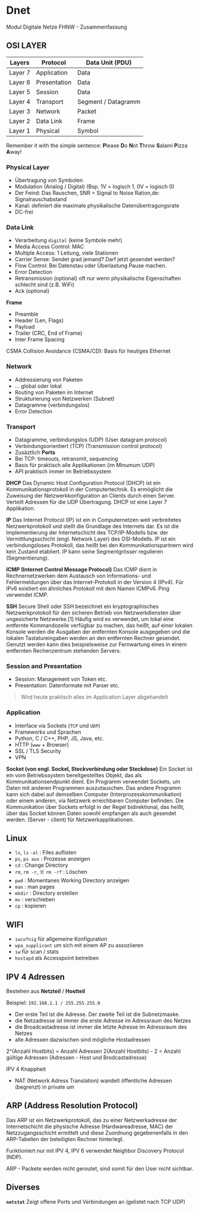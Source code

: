 # Dnet
Modul Digitale Netze FHNW - Zusammenfassung

## OSI LAYER

Layers |	Protocol | Data Unit (PDU)
--- | --- | ---
Layer 7 | Application |	Data
Layer 6 | Presentation |	Data
Layer 5 | Session	| Data
Layer 4 | Transport	| Segment / Datagramm
Layer 3 | Network	| Packet
Layer 2 | Data Link	| Frame
Layer 1 | Physical | Symbol

Remember it with the simple sentence: **P**lease **D**o **N**ot **T**hrow **S**alami **P**izza **A**way!

### Physical Layer
- Übertragung von Symbolen
- Modulation (Analog / Digital) (Bsp. 1V = logisch 1, 0V = logisch 0)
- Der Feind: Das Rauschen, SNR = Signal to Noise Ration,de: Signalrauschabstand
- Kanal: definiert die maximale physikalische Datenübertragungsrate
- DC-frei

### Data Link
- Verarbeitung ```digital``` (keine Symbole mehr)
- Media Access Control: MAC
- Multiple Access: 1 Leitung, viele Stationen
- Carrier Sense: Sendet grad jemand? Darf jetzt gesendet werden?
- Flow Control: Bei Datenstau oder Überlastung Pause machen.
- Error Detection
- Retransmission (optional) oft nur wenn physikalische Eigenschaften schlecht sind (z.B. WiFi)
- Ack (optional)

**Frame** 
- Preamble
- Header (Len, Flags)
- Payload
- Trailer (CRC, End of Frame)
- Inter Frame Spacing
  
CSMA Collision Avoidance (CSMA/CD): Basis für heutiges Ethernet



### Network
- Addressierung von Paketen
- ... global oder lokal
- Routing von Paketen im Internet
- Strukturierung von Netzwerken (Subnet)
- Datagramme (verbindungslos)
- Error Detection



### Transport
- Datagramme, verbindungslos (UDP) (User datagram protocol)
- Verbindungsorientiert (TCP) (Transmission control protocol)
- Zusäztlich **Ports**
- Bei TCP: timeouts, retransmit, sequencing
- Basis für praktisch alle Applikationen (im Minumum UDP)
- API praktisch immer im Betriebssystem

**DHCP**
Das Dynamic Host Configuration Protocol (DHCP) ist ein Kommunikationsprotokoll in der Computertechnik. Es ermöglicht die Zuweisung der Netzwerkkonfiguration an Clients durch einen Server. Verteilt Adressen für die UDP Übertragung. DHCP ist eine Layer 7 Applikation. 

**IP**
Das Internet Protocol (IP) ist ein in Computernetzen weit verbreitetes Netzwerkprotokoll und stellt die Grundlage des Internets dar. Es ist die Implementierung der Internetschicht des TCP/IP-Modells bzw. der Vermittlungsschicht (engl. Network Layer) des OSI-Modells. IP ist ein verbindungsloses Protokoll, das heißt bei den Kommunikationspartnern wird kein Zustand etabliert. 
IP kann seine Segmentgrösser regulieren (Segmentierung).

**ICMP (Internet Control Message Protocol)**
Das ICMP dient in Rechnernetzwerken dem Austausch von Informations- und Fehlermeldungen über das Internet-Protokoll in der Version 4 (IPv4). Für IPv6 existiert ein ähnliches Protokoll mit dem Namen ICMPv6. 
Ping verwendet ICMP.

**SSH** 
Secure Shell oder SSH bezeichnet ein kryptographisches Netzwerkprotokoll für den sicheren Betrieb von Netzwerkdiensten über ungesicherte Netzwerke.[1] Häufig wird es verwendet, um lokal eine entfernte Kommandozeile verfügbar zu machen, das heißt, auf einer lokalen Konsole werden die Ausgaben der entfernten Konsole ausgegeben und die lokalen Tastatureingaben werden an den entfernten Rechner gesendet. Genutzt werden kann dies beispielsweise zur Fernwartung eines in einem entfernten Rechenzentrum stehenden Servers.

### Session and Presentation
- Session: Management von Token etc.
- Presentation: Datenformate mit Parser etc.

> Wird heute praktisch alles im Application Layer abgehandelt

### Application
- Interface via Sockets (```TCP``` und ```UDP```)
- Frameworks und Sprachen
- Python, C / C++, PHP, JS, Java, etc.
- HTTP (```www``` + Browser)
- SSL / TLS Security
- VPN

**Socket (von engl. Sockel, Steckverbindung oder Steckdose)**
Ein Socket ist ein vom Betriebssystem bereitgestelltes Objekt, das als Kommunikationsendpunkt dient. Ein Programm verwendet Sockets, um Daten mit anderen Programmen auszutauschen. Das andere Programm kann sich dabei auf demselben Computer (Interprozesskommunikation) oder einem anderen, via Netzwerk erreichbaren Computer befinden. Die Kommunikation über Sockets erfolgt in der Regel bidirektional, das heißt, über das Socket können Daten sowohl empfangen als auch gesendet werden. (Server - client) für Netzwerkapplikationen.

## Linux
- ```ls```, ```ls``` ```-al``` : Files auflisten
- ```ps```, ```ps aux``` : Prozesse anzeigen
- ```cd``` : Change Directory
- ```rm```, ```rm -r```, ☠️ ```rm -rf``` : Löschen
- ```pwd``` : Momentanes Working Directory anzeigen
- ```man``` : man pages
- ```mkdir``` : Directory erstellen
- ```mv``` : verschieben
- ```cp``` : kopieren

## WIFI
- ```iwcofnig``` für allgemeine Konfiguration
- ```wpa_supplicant``` um sich mit einem AP zu assoziieren
- ```iw``` für scan / stats
- ```hostapd``` als Accesspoint betreiben

## IPV 4 Adressen

Bestehen aus **Netzteil** / **Hostteil** 

Beispiel: `192.168.1.1 / 255.255.255.0`
- Der erste Teil ist die Adresse. Der zweite Teil ist die Subnetzmaske.
- die Netzadresse ist immer die erste Adresse im Adressraum des Netzes
- die Broadcastadresse ist immer die letzte Adresse im Adressraum des Netzes
- alle Adressen dazwischen sind mögliche Hostadressen

2^(Anzahl Hostbits) = Anzahl Adressen
2(Anzahl Hostbits) - 2 = Anzahl gültige Adressen (Adressen - Host und Brodcastadresse)

IPV 4 Knappheit
  - NAT (Network Adress Translation) wandelt öffentliche Adressen (begrenzt) in private um

## ARP (Address Resolution Protocol)
Das ARP ist ein Netzwerkprotokoll, das zu einer Netzwerkadresse der Internetschicht die physische Adresse (Hardwareadresse, MAC) der Netzzugangsschicht ermittelt und diese Zuordnung gegebenenfalls in den ARP-Tabellen der beteiligten Rechner hinterlegt. 

Funktioniert nur mit IPV 4, IPV 6 verwendet Neighbor Discovery Protocol (NDP).

ARP - Packete werden nicht geroutet, sind somit für den User nicht sichtbar.

## Diverses

**```netstat```**
Zeigt offene Ports und Verbindungen an (gelistet nach TCP UDP)


